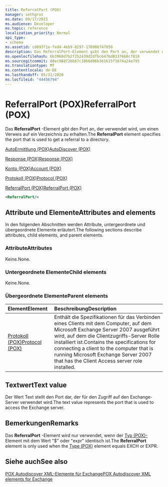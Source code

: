 ```yaml
---
title: ReferralPort (POX)
manager: sethgros
ms.date: 09/17/2015
ms.audience: Developer
ms.topic: reference
localization_priority: Normal
api_type:
- schema
ms.assetid: cd693f1e-fed4-4eb9-8297-178906f47050
description: Das ReferralPort-Element gibt den Port an, der verwendet wird, um einen Verweis auf ein Verzeichnis zu erhalten.
ms.openlocfilehash: 6b3968d7b2f252439d2dfbc647bd8337668cf818
ms.sourcegitcommit: 88ec988f2bb67c1866d06b361615f3674a24e795
ms.translationtype: MT
ms.contentlocale: de-DE
ms.lasthandoff: 05/31/2020
ms.locfileid: "44456794"
---
```

# <a name="referralport-pox"></a><span data-ttu-id="22143-103">ReferralPort (POX)</span><span class="sxs-lookup"><span data-stu-id="22143-103">ReferralPort (POX)</span></span>

<span data-ttu-id="22143-104">Das **ReferralPort** -Element gibt den Port an, der verwendet wird, um einen Verweis auf ein Verzeichnis zu erhalten.</span><span class="sxs-lookup"><span data-stu-id="22143-104">The **ReferralPort** element specifies the port that is used to get a referral to a directory.</span></span> 
  
[<span data-ttu-id="22143-105">AutoErmittlung (POX)</span><span class="sxs-lookup"><span data-stu-id="22143-105">AutoDiscover (POX)</span></span>](autodiscover-pox.md)
  
[<span data-ttu-id="22143-106">Response (POX)</span><span class="sxs-lookup"><span data-stu-id="22143-106">Response (POX)</span></span>](response-pox.md)
  
[<span data-ttu-id="22143-107">Konto (POX)</span><span class="sxs-lookup"><span data-stu-id="22143-107">Account (POX)</span></span>](account-pox.md)
  
[<span data-ttu-id="22143-108">Protokoll (POX)</span><span class="sxs-lookup"><span data-stu-id="22143-108">Protocol (POX)</span></span>](protocol-pox.md)
  
[<span data-ttu-id="22143-109">ReferralPort (POX)</span><span class="sxs-lookup"><span data-stu-id="22143-109">ReferralPort (POX)</span></span>](referralport-pox.md)
  
```xml
<ReferralPort/>
```

## <a name="attributes-and-elements"></a><span data-ttu-id="22143-110">Attribute und Elemente</span><span class="sxs-lookup"><span data-stu-id="22143-110">Attributes and elements</span></span>

<span data-ttu-id="22143-111">In den folgenden Abschnitten werden Attribute, untergeordnete und übergeordnete Elemente erläutert.</span><span class="sxs-lookup"><span data-stu-id="22143-111">The following sections describe attributes, child elements, and parent elements.</span></span>
  
### <a name="attributes"></a><span data-ttu-id="22143-112">Attribute</span><span class="sxs-lookup"><span data-stu-id="22143-112">Attributes</span></span>

<span data-ttu-id="22143-113">Keine.</span><span class="sxs-lookup"><span data-stu-id="22143-113">None.</span></span>
  
### <a name="child-elements"></a><span data-ttu-id="22143-114">Untergeordnete Elemente</span><span class="sxs-lookup"><span data-stu-id="22143-114">Child elements</span></span>

<span data-ttu-id="22143-115">Keine.</span><span class="sxs-lookup"><span data-stu-id="22143-115">None.</span></span>
  
### <a name="parent-elements"></a><span data-ttu-id="22143-116">Übergeordnete Elemente</span><span class="sxs-lookup"><span data-stu-id="22143-116">Parent elements</span></span>

|<span data-ttu-id="22143-117">**Element**</span><span class="sxs-lookup"><span data-stu-id="22143-117">**Element**</span></span>|<span data-ttu-id="22143-118">**Beschreibung**</span><span class="sxs-lookup"><span data-stu-id="22143-118">**Description**</span></span>|
|:-----|:-----|
|[<span data-ttu-id="22143-119">Protokoll (POX)</span><span class="sxs-lookup"><span data-stu-id="22143-119">Protocol (POX)</span></span>](protocol-pox.md) <br/> |<span data-ttu-id="22143-120">Enthält die Spezifikationen für das Verbinden eines Clients mit dem Computer, auf dem Microsoft Exchange Server 2007 ausgeführt wird, auf dem die Clientzugriffs-Server Rolle installiert ist.</span><span class="sxs-lookup"><span data-stu-id="22143-120">Contains the specifications for connecting a client to the computer that is running Microsoft Exchange Server 2007 that has the Client Access server role installed.</span></span>  <br/> |
   
## <a name="text-value"></a><span data-ttu-id="22143-121">Textwert</span><span class="sxs-lookup"><span data-stu-id="22143-121">Text value</span></span>

<span data-ttu-id="22143-122">Der Wert Text stellt den Port dar, der für den Zugriff auf den Exchange-Server verwendet wird.</span><span class="sxs-lookup"><span data-stu-id="22143-122">The text value represents the port that is used to access the Exchange server.</span></span>
  
## <a name="remarks"></a><span data-ttu-id="22143-123">Bemerkungen</span><span class="sxs-lookup"><span data-stu-id="22143-123">Remarks</span></span>

<span data-ttu-id="22143-124">Das **ReferralPort** -Element wird nur verwendet, wenn der [Typ (POX)-](type-pox.md) Element mit dem Wert "$" oder "expr" identisch ist.</span><span class="sxs-lookup"><span data-stu-id="22143-124">The **ReferralPort** element is only used when the [Type (POX)](type-pox.md) element equals EXCH or EXPR.</span></span> 
  
## <a name="see-also"></a><span data-ttu-id="22143-125">Siehe auch</span><span class="sxs-lookup"><span data-stu-id="22143-125">See also</span></span>



[<span data-ttu-id="22143-126">POX Autodiscover XML-Elemente für Exchange</span><span class="sxs-lookup"><span data-stu-id="22143-126">POX Autodiscover XML elements for Exchange</span></span>](pox-autodiscover-xml-elements-for-exchange.md)


